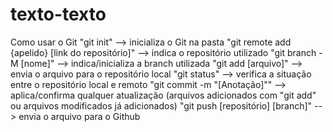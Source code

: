 # texto-texto
Como usar o Git
"git init" --> inicializa o Git na pasta
"git remote add {apelido} [link do repositório]" --> indica o repositório utilizado
"git branch -M [nome]" --> indica/inicializa a branch utilizada
"git add [arquivo]" --> envia o arquivo para o repositório local
"git status" --> verifica a situação entre o repositório local e remoto
"git commit -m "[Anotação]"" --> aplica/confirma qualquer atualização (arquivos adicionados com "git add" ou arquivos modificados já adicionados)
"git push [repositório] [branch]" --> envia o arquivo para o Github
